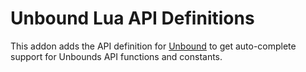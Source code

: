 # Unbound Lua API Definitions
This addon adds the API definition for [Unbound](https://unbound.io) to get auto-complete support for Unbounds API functions and constants.
